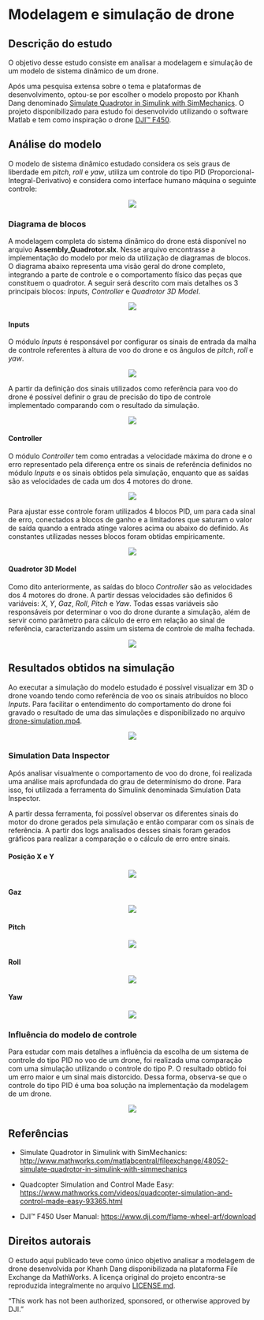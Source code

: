 # Modelagem e simulação de drone

## Descrição do estudo

O objetivo desse estudo consiste em analisar a modelagem e simulação de um modelo de sistema dinâmico de um drone. 

Após uma pesquisa extensa sobre o tema e plataformas de desenvolvimento, optou-se por escolher o modelo proposto por Khanh Dang denominado [Simulate Quadrotor in Simulink with SimMechanics](http://www.mathworks.com/matlabcentral/fileexchange/48052-simulate-quadrotor-in-simulink-with-simmechanics). O projeto disponibilizado para estudo foi desenvolvido utilizando o software Matlab e tem como inspiração o drone [DJI™ F450](https://www.dji.com/flame-wheel-arf/feature).

## Análise do modelo

O modelo de sistema dinâmico estudado considera os seis graus de liberdade em *pitch*, *roll* e *yaw*, utiliza um controle do tipo PID (Proporcional-Integral-Derivativo) e considera como interface humano máquina o seguinte controle:

<p align="center">
  <img src="https://github.com/matheusrmorgado/Drone-Simulation/blob/master/images/ControlMode.png">
</p>

### Diagrama de blocos

A modelagem completa do sistema dinâmico do drone está disponível no arquivo **Assembly_Quadrotor.slx**. Nesse arquivo encontrasse a implementação do modelo por meio da utilização de diagramas de blocos. O diagrama abaixo representa uma visão geral do drone completo, integrando a parte de controle e o comportamento físico das peças que constituem o quadrotor. A seguir será descrito com mais detalhes os 3 principais blocos: *Inputs*, *Controller* e *Quadrotor 3D Model*.

<p align="center">
  <img src="https://github.com/matheusrmorgado/Drone-Simulation/blob/master/images/AssemblyQuadrotor.PNG">
</p>

#### Inputs

O módulo *Inputs* é responsável por configurar os sinais de entrada da malha de controle referentes à altura de voo do drone e os ângulos de *pitch*, *roll* e *yaw*.

<p align="center">
  <img src="https://github.com/matheusrmorgado/Drone-Simulation/blob/master/images/Inputs.PNG">
</p>

A partir da definição dos sinais utilizados como referência para voo do drone é possível definir o grau de precisão do tipo de controle implementado comparando com o resultado da simulação.

<p align="center">
  <img src="https://github.com/matheusrmorgado/Drone-Simulation/blob/master/images/InputSignals.PNG">
</p>

#### Controller

O módulo *Controller* tem como entradas a velocidade máxima do drone e o erro representado pela diferença entre os sinais de referência definidos no módulo *Inputs* e os sinais obtidos pela simulação, enquanto que as saídas são as velocidades de cada um dos 4 motores do drone.

<p align="center">
  <img src="https://github.com/matheusrmorgado/Drone-Simulation/blob/master/images/Controller.PNG">
</p>

Para ajustar esse controle foram utilizados 4 blocos PID, um para cada sinal de erro, conectados a blocos de ganho e a limitadores que saturam o valor de saída quando a entrada atinge valores acima ou abaixo do definido. As constantes utilizadas nesses blocos foram obtidas empiricamente.

<p align="center">
  <img src="https://github.com/matheusrmorgado/Drone-Simulation/blob/master/images/PIDControl.PNG">
</p>

#### Quadrotor 3D Model

Como dito anteriormente, as saídas do bloco *Controller* são as velocidades dos 4 motores do drone. A partir dessas velocidades são definidos 6 variáveis: *X*, *Y*, *Gaz*, *Roll*, *Pitch* e *Yaw*. Todas essas variáveis são responsáveis por determinar o voo do drone durante a simulação, além de servir como parâmetro para cálculo de erro em relação ao sinal de referência, caracterizando assim um sistema de controle de malha fechada.

<p align="center">
  <img src="https://github.com/matheusrmorgado/Drone-Simulation/blob/master/images/Quadrotor3DModel.PNG">
</p>

## Resultados obtidos na simulação

Ao executar a simulação do modelo estudado é possível visualizar em 3D o drone voando tendo como referência de voo os sinais atribuídos no bloco *Inputs*. Para facilitar o entendimento do comportamento do drone foi gravado o resultado de uma das simulações e disponibilizado no arquivo [drone-simulation.mp4](https://github.com/matheusrmorgado/Drone-Simulation/blob/master/drone-simulation.mp4).

<p align="center">
  <img src="https://github.com/matheusrmorgado/Drone-Simulation/blob/master/images/QuadrotorMechanicsView.PNG">
</p>

### Simulation Data Inspector

Após analisar visualmente o comportamento de voo do drone, foi realizada uma análise mais aprofundada do grau de determinismo do drone. Para isso, foi utilizada a ferramenta do Simulink denominada Simulation Data Inspector.

A partir dessa ferramenta, foi possível observar os diferentes sinais do motor do drone gerados pela simulação e então comparar com os sinais de referência. A partir dos logs analisados desses sinais foram gerados gráficos para realizar a comparação e o cálculo de erro entre sinais.

#### Posição X e Y

<p align="center">
  <img src="https://github.com/matheusrmorgado/Drone-Simulation/blob/master/images/XY.png">
</p>

#### Gaz

<p align="center">
  <img src="https://github.com/matheusrmorgado/Drone-Simulation/blob/master/images/Gaz.png">
</p>

#### Pitch

<p align="center">
  <img src="https://github.com/matheusrmorgado/Drone-Simulation/blob/master/images/Pitch.png">
</p>

#### Roll

<p align="center">
  <img src="https://github.com/matheusrmorgado/Drone-Simulation/blob/master/images/Roll.png">
</p>

#### Yaw

<p align="center">
  <img src="https://github.com/matheusrmorgado/Drone-Simulation/blob/master/images/Yaw.png">
</p>

### Influência do modelo de controle

Para estudar com mais detalhes a influência da escolha de um sistema de controle do tipo PID no voo de um drone, foi realizada uma comparação com uma simulação utilizando o controle do tipo P. O resultado obtido foi um erro maior e um sinal mais distorcido. Dessa forma, observa-se que o controle do tipo PID é uma boa solução na implementação da modelagem de um drone.

<p align="center">
  <img src="https://github.com/matheusrmorgado/Drone-Simulation/blob/master/images/RollControllers.png">
</p>

## Referências

* Simulate Quadrotor in Simulink with SimMechanics: http://www.mathworks.com/matlabcentral/fileexchange/48052-simulate-quadrotor-in-simulink-with-simmechanics

* Quadcopter Simulation and Control Made Easy: https://www.mathworks.com/videos/quadcopter-simulation-and-control-made-easy-93365.html

* DJI™ F450 User Manual: https://www.dji.com/flame-wheel-arf/download

## Direitos autorais

O estudo aqui publicado teve como único objetivo analisar a modelagem de drone desenvolvida por Khanh Dang disponibilizada na plataforma File Exchange da MathWorks. A licença original do projeto encontra-se reproduzida integralmente no arquivo [LICENSE.md](https://github.com/matheusrmorgado/Drone-Simulation/blob/master/LICENSE.md).

“This work has not been authorized, sponsored, or otherwise approved by DJI.”
